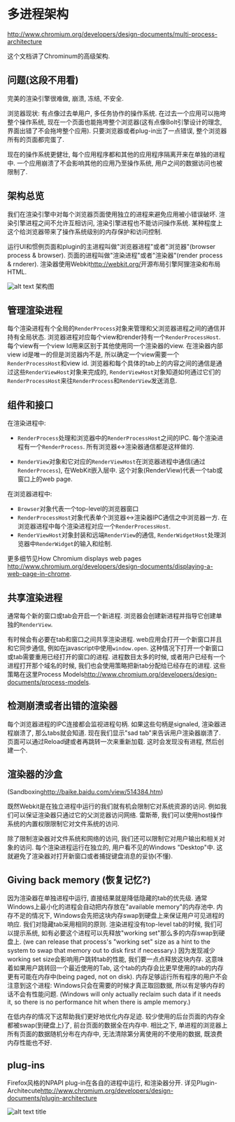 # 多进程架构
http://www.chromium.org/developers/design-documents/multi-process-architecture

这个文档讲了Chrominum的高级架构.

## 问题(这段不用看)

完美的渲染引擎很难做, 崩溃, 冻结, 不安全. 

浏览器现状: 有点像过去单用户, 多任务协作的操作系统. 在过去一个应用可以拖垮整个操作系统, 现在一个页面也能拖垮整个浏览器(这有点像Bolt引擎设计的理念, 界面出错了不会拖垮整个应用). 只要浏览器或者plug-in出了一点错误, 整个浏览器所有的页面都完蛋了. 

现在的操作系统更健壮, 每个应用程序都和其他的应用程序隔离开来在单独的进程中. 一个应用崩溃了不会影响其他的应用乃至操作系统, 用户之间的数据访问也被限制了. 

## 架构总览

我们在渲染引擎中对每个浏览器页面使用独立的进程来避免应用被小错误破坏. 渲染引擎进程之间不允许互相访问, 渲染引擎进程也不能访问操作系统. 某种程度上这个给浏览器带来了操作系统级别的内存保护和访问控制. 

运行UI和惯例页面和plugin的主进程叫做"浏览器进程"或者"浏览器"(browser process & browser). 页面的进程叫做"渲染进程"或者"渲染器"(render process & rnderer). 渲染器使用Webkit<http://webkit.org/>开源布局引擎阿狸渲染和布局HTML. 

![alt text](http://www.chromium.org/_/rsrc/1220197832277/developers/design-documents/multi-process-architecture/arch.png "到底是进程啊还是线程啊还有为什么有的Render有一个view有的有两个啊")
架构图

## 管理渲染进程

每个渲染进程有个全局的`RenderProcess`对象来管理和父浏览器进程之间的通信并持有全局状态. 浏览器进程对应每个view和render持有一个`RenderProcessHost`. 每个view有一个view Id用来区别于其他使用同一个渲染器的view. 在渲染器内部view id是唯一的但是浏览器内不是, 所以确定一个view需要一个`RenderProcessHost`和view id. 浏览器和每个具体的tab上的内容之间的通信是通过这些`RenderViewHost`对象来完成的, `RenderViewHost`对象知道如何通过它们的`RenderProcessHost`来往`RenderProcess`和`RenderView`发送消息. 

## 组件和接口

在渲染进程中:

* `RenderProcess`处理和浏览器中的`RenderProcessHost`之间的IPC. 每个渲染进程有一个`RenderProcess`. 所有浏览器<->渲染器通信都是这样做的. 

* `RenderView`对象和它对应的`RenderViewHost`在浏览器进程中通信(通过`RenderProcess`), 在WebKit嵌入层中. 这个对象(RenderView)代表一个tab或窗口上的web page. 

在浏览器进程中: 

* `Browser`对象代表一个top-level的浏览器窗口
* `RenderProcessHost`对象代表单个浏览器<->渲染器IPC通信之中浏览器一方. 在浏览器进程中每个渲染进程对应一个`RenderProcessHost`. 
* `RenderViewHost`对象封装和远端`RenderView`的通信, `RenderWidgetHost`处理浏览器中`RenderWidget`的输入和绘制. 

更多细节见How Chromium displays web pages <http://www.chromium.org/developers/design-documents/displaying-a-web-page-in-chrome>. 

## 共享渲染进程

通常每个新的窗口或tab会开启一个新进程. 浏览器会创建新进程并指导它创建单独的`RenderView`. 

有时候会有必要在tab和窗口之间共享渲染进程. web应用会打开一个新窗口并且和它同步通信, 例如在javascript中使用`window.open`. 这种情况下打开一个新窗口或tab需要重用已经打开的窗口的进程. 进程数目太多的时候, 或者用户已经有一个进程打开那个域名的时候, 我们也会使用策略把新tab分配给已经存在的进程. 这些策略在这里Process Models<http://www.chromium.org/developers/design-documents/process-models>. 

## 检测崩溃或者出错的渲染器

每个浏览器进程的IPC连接都会监视进程句柄. 如果这些句柄是signaled, 渲染器进程崩溃了, 那么tabs就会知道. 现在我们显示"sad tab"来告诉用户渲染器崩溃了. 页面可以通过Reload键或者再跳转一次来重新加载. 这时会发现没有进程, 然后创建一个. 

## 渲染器的沙盒

(Sandboxing<http://baike.baidu.com/view/514384.htm>)

既然Webkit是在独立进程中运行的我们就有机会限制它对系统资源的访问. 例如我们可以保证渲染器只通过它的父浏览器访问网络. 雷斯蒂, 我们可以使用host操作系统的内置权限限制它对文件系统的访问. 

除了限制渲染器对文件系统和网络的访问, 我们还可以限制它对用户输出和相关对象的访问. 每个渲染进程运行在独立的, 用户看不见的Windows "Desktop"中. 这就避免了渲染器对打开新窗口或者捕捉键盘消息的妥协(不懂). 

## Giving back memory (恢复记忆?)

因为渲染器在单独进程中运行, 直接结果就是降低隐藏的tab的优先级. 通常Windows上最小化的进程会自动把内存放在"available memory"的内存池中. 内存不足的情况下, Windows会先把这块内存swap到硬盘上来保证用户可见进程的响应. 我们对隐藏tab采用相同的原则. 渲染进程没有top-level tab的时候, 我们可以提示系统, 如有必要这个进程可以先释放"working set"那么多的内存swap到硬盘上. (we can release that process's "working set" size as a hint to the system to swap that memory out to disk first if necessary.) 因为发现减少working set size会影响用户跳转tab的性能, 我们要一点点释放这块内存. 这意味着如果用户跳转回一个最近使用的Tab, 这个tab的内存会比更早使用的tab的内存更有可能在内存中(being paged, not on disk). 内存足够运行所有程序的用户不会注意到这个进程: Windows只会在需要的时候才真正取回数据, 所以有足够内存的话不会有性能问题. (Windows will only actually reclaim such data if it needs it, so there is no performance hit when there is ample memory.)

在低内存的情况下这帮助我们更好地优化内存足迹. 较少使用的后台页面的内存全都被swap(到硬盘上)了, 前台页面的数据全在内存中. 相比之下, 单进程的浏览器上所有页面的数据随机分布在内存中, 无法清除第分离使用的不使用的数据, 既浪费内存性能也不好. 

## plug-ins

Firefox风格的NPAPI plug-in在各自的进程中运行, 和渲染器分开. 详见Plugin-Architecute<http://www.chromium.org/developers/design-documents/plugin-architecture>

![alt text](link "title")
title